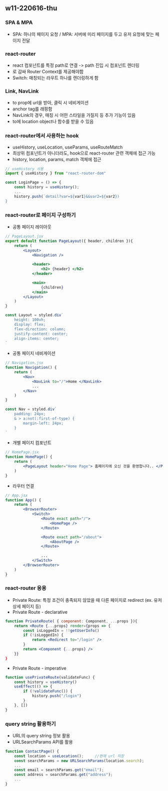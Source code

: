 ## w11-220616-thu

### SPA & MPA
* SPA: 하나의 페이지 요청 / MPA: 서버에 미리 페이지를 두고 유저 요청에 맞는 페이지 전달

### react-router
* react 컴포넌트를 특정 path로 연결 -> path 진입 시 컴포넌트 렌더링
* <BrowserRouter>로 감싸 Router Context를 제공해야함
* Switch: 매칭되는 라우트 하나를 렌더링하게 함

### Link, NavLink
* to prop에 url을 받아, 클릭 시 네비게이션
* anchor tag를 래핑함
* NavLink의 경우, 매칭 시 어떤 스타일을 가질지 등 추가 기능이 있음
* to에 location object나 함수를 받을 수 있음

### react-router에서 사용하는 hook
* useHistory, useLocation, useParams, useRouteMatch
* 최상위 컴포넌트가 아니더라도, hook으로 react-router 관련 객체에 접근 가능
* history, location, params, match 객체에 접근
```jsx
// useHistory 사용
import { useHistory } from "react-router-dom"

const LoginPage = () => {
    const history = useHistory();
    ...
    history.push(`detail?var=${var1}&&var2=${var2})
}
```

### react-router로 페이지 구성하기 
* 공통 페이지 레이아웃
```jsx
// PageLayout.jsx
export default function PageLayout({ header, children }){
    return (
        <Layout>
            <Navigation />
            
            <header>
                <h2> {header} </h2>
            </header>

            <main>
                {children}
            </main>
        </Layout>
    )
}

const Layout = styled.div`
    height: 100vh;
    display: flex;
    flex-direction: column;
    justify-content: center;
    align-items: center;
`
```

* 공통 페이지 네비게이션
```jsx
// Navigation.jsx
function Navigation() {
    return (
        <Nav>
            <NavLink to="/">Home </NavLink>
            ...
        </Nav>
    )
}

const Nav = styled.div`
    padding: 24px;
    & > a:not(:first-of-type) {
        margin-left: 24px;
    }
`

```
* 개별 페이지 컴포넌트
```jsx
// HomePage.jsx
function HomePage() {
    return (
        <PageLayout header="Home Page"> 홈페이지에 오신 것을 환영합니다.. </PageLayout>
    )
}
```

* 라우터 연결
```jsx
// App.jsx
function App() {
    return (
        <BrowserRouter>
            <Switch>
                <Route exact path="/">
                    <HomePage />
                </Route>

                <Route exact path="/about">
                    <AboutPage />
                </Route>
                
                ...
            </Switch>
        </BrowserRouter>
    )
}
```

### react-router 응용 
* Private Route: 특정 조건이 충족되지 않았을 때 다른 페이지로 redirect (ex. 유저 상세 페이지 등)
* Private Route - declarative
```jsx
function PrivateRoute( { component: Component, ...props }){
    return <Route {...props} render={props => {
        const isLoggedIn = !!getUserInfo()
        if (!isLoggedIn) {
            return <Redirect to="/login" />
        }
        return <Component {...props} />
    }}
}
```
* Private Route - imperative
```jsx
function usePrivateRoute(validateFunc) {
    const history = useHistory()
    useEffect(() => {
        if (!validateFunc()) {
            history.push("/login")
        }
    }, [])
}
```

### query string 활용하기
* URL의 query string 정보 활용
* URLSearchParams API를 활용
```jsx
function ContactPage() {
    const location = useLocation();     //현재 url 저장
    const searchParams = new URLSearchParams(location.search);
    ...
    const email = searchParams.get("email");
    const address = searchParams.get("address");
    ...
}
```

